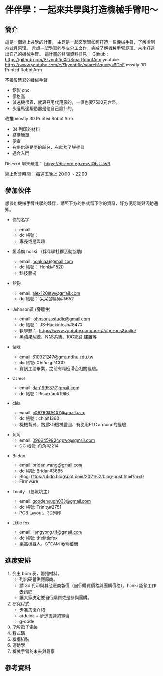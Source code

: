 # 伴伴學：一起來共學與打造機械手臂吧～

## 簡介
這是一個線上共學的計畫。
主題是一起來學習如何打造一個機械手臂，了解控制方式與原理。
與想一起學習的學友分工合作，完成了解機械手臂原理，未來打造出自己的機械手臂。
這計畫的相關資料請見：
Github :
https://github.com/SkyentificGit/SmallRobotArm
youtube
https://www.youtube.com/c/Skyentific/search?query=6DoF mostly 3D Printed Robot Arm


不推智慧君的機械手臂
* 鋁製 cnc
* 價格高
* 減速機很貴，就算只用代用廠的，一個也要7500元台幣。
* 步進馬達驅動器是他自己設計的。

改推
mostly 3D Printed Robot Arm
* 3d 列印的材料
* 結構簡單
* 便宜
* 有提供運動學的部分，有助於了解學習
* 適合入門


Discord 聊天頻道：
https://discord.gg/rmzJQbUUwB

線上聚會時間：
每週五晚上 20:00 ~ 22:00


## 參加伙伴
想參加機械手臂共學的夥伴，請照下方的格式留下你的資訊，好方便認識與活動通知。
* 你的名字
    * email: 
    * dc 帳號： 
    * 專長或是興趣
    
* 鄭鴻旗 honki （伴伴學社群活動協助）
    * email: honkiaa@gmail.com
    * dc 帳號： Honki#1520
    * 科技藝術

* 熱狗
    * email: alex1208tw@gmail.com
    * dc 帳號： 呆呆召喚師#5652

* Johnson黃 (旁聽生)
    * email: johnsonssstudio@gmail.com
    * dc 帳號： JS-Hackintosh#8473
    * 教學影片: https://www.youtube.com/user/JohnsonsStudio/
    * 黑蘋果系統、NAS系統、10G網路 建置等

* 佶峰
    * email: 610921247@gms.ndhu.edu.tw
    * dc 帳號: Chifeng#4337
    * 資訊工程畢業，之前有精密滑台相關經驗。
    
* Daniel
    * email: dan199537@gmail.com
    * dc 帳號：Risusdan#1966

* chia
    * email: a0979699457@gmail.com
    * dc 帳號：chia#1360
    * 機械背景、熟悉3D機械繪圖、有使用PLC arduino的經驗

- 角角
    - email: 0966459924qpwo@gmail.com
    - DC 帳號: 角角#2214

* Bridan
    * email: bridan.wang@gmail.com
    * dc 帳號: Bridan#3685
    * Blog: https://4rdp.blogspot.com/2021/02/blog-post.html?m=0
    * Firmware

* Trinity （挖坑坑主）
    * email: goodenough030@gmail.com
    * dc 帳號: Trinity#2751
    * PCB Layout、3D列印
    
* Little fox
    * email: liangyong.tlf@gmail.com
    * dc 帳號: thelittlefox
    * 樂高機器人、STEAM 教育相關


## 進度安排
1. 列出 bom 表，籌措材料。
    * 列出硬體供應廠商。
    * 請 3d 代印與其他廠商報價（自行購買價格與團購價格）。honki 認領工作去詢問
    * 讓大家決定要自行購買或是參與團購。
3. 研究程式
    * 步進馬達介紹
    * arduino + 步進馬達的練習
    * g-code 
3. 了解電子電路
4. 程式碼
5. 機構組裝
6. 運動學
7. 機械手臂的未來與觀察



## 參考資料